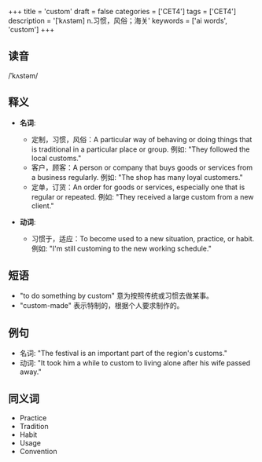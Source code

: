 +++
title = 'custom'
draft = false
categories = ['CET4']
tags = ['CET4']
description = '[ˈkʌstəm] n.习惯，风俗；海关'
keywords = ['ai words', 'custom']
+++

## 读音
/ˈkʌstəm/

## 释义
- **名词**:
  - 定制，习惯，风俗：A particular way of behaving or doing things that is traditional in a particular place or group. 例如: "They followed the local customs."
  - 客户，顾客：A person or company that buys goods or services from a business regularly. 例如: "The shop has many loyal customers."
  - 定单，订货：An order for goods or services, especially one that is regular or repeated. 例如: "They received a large custom from a new client."

- **动词**:
  - 习惯于，适应：To become used to a new situation, practice, or habit. 例如: "I'm still customing to the new working schedule."

## 短语
- "to do something by custom" 意为按照传统或习惯去做某事。
- "custom-made" 表示特制的，根据个人要求制作的。

## 例句
- 名词: "The festival is an important part of the region's customs."
- 动词: "It took him a while to custom to living alone after his wife passed away."

## 同义词
- Practice
- Tradition
- Habit
- Usage
- Convention

